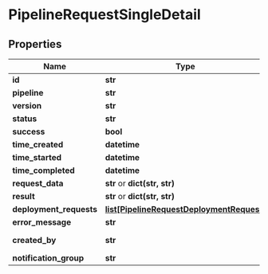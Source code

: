 # PipelineRequestSingleDetail

## Properties
Name | Type | Notes
------------ | ------------- | -------------
**id** | **str** | 
**pipeline** | **str** | [optional] 
**version** | **str** | 
**status** | **str** | 
**success** | **bool** | [optional] 
**time_created** | **datetime** | 
**time_started** | **datetime** | [optional] 
**time_completed** | **datetime** | [optional] 
**request_data** | **str** or **dict(str, str)** | [optional] 
**result** | **str** or **dict(str, str)** | [optional] 
**deployment_requests** | [**list[PipelineRequestDeploymentRequest]**](PipelineRequestDeploymentRequest.md) | 
**error_message** | **str** | [optional] 
**created_by** | **str** | [optional] [readonly] 
**notification_group** | **str** | [optional] 


